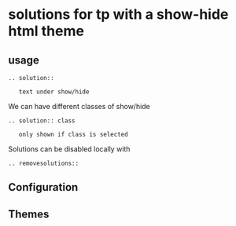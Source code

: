 # solutions for tp with a show-hide html theme

## usage

```
.. solution::

   text under show/hide
```

We can have different classes of show/hide

```
.. solution:: class

   only shown if class is selected
```

Solutions can be disabled locally with

```
.. removesolutions::

```

## Configuration


## Themes










